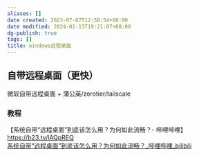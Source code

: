 ```yaml
---
aliases: []
date created: 2023-07-07T12:58:54+08:00
date modified: 2024-01-13T19:21:07+08:00
dg-publish: true
tags: []
title: windows远程桌面
---
```


## 自带远程桌面（更快）
微软自带远程桌面 + 蒲公英/zerotier/tailscale
### 教程
【系统自带“远程桌面”到底该怎么用？为何如此流畅？- 哔哩哔哩】<https://b23.tv/lAQpREQ>  
[系统自带“远程桌面”到底该怎么用？为何如此流畅？\_哔哩哔哩_bilibili](https://www.bilibili.com/video/BV1YM4y1z7wE/?buvid=XY630CE669F34078F341989B1EE06E60B0127&is_story_h5=false&mid=g8UDjEqHIS5oCexxb9oAEQ%3D%3D&p=1&plat_id=114&share_from=ugc&share_medium=android&share_plat=android&share_session_id=bde554b4-8432-4475-bf7d-4b00df0253be&share_source=COPY&share_tag=s_i&timestamp=1679099267&unique_k=lAQpREQ&up_id=251013709)
